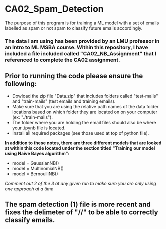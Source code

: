 # CA02_Spam_Detection
The purpose of this program is for training a ML model with a set of emails labelled as spam or not spam to classify future emails accordingly.

### The data I am using has been provided by an LMU professor in an Intro to ML MSBA course. Within this repository, I have included a  file included called "CA02_NB_Assignment" that I referenced to complete the CA02 assignment.

## Prior to running the code please ensure the following:
* Dowload the zip file "Data.zip" that includes folders called "test-mails" and "train-mails" (test emails and training emails).
* Make sure that you are using the relative path names of the data folder locations based on which folder they are located on on your computer (ex: "./train-mails").
* The folder where you are holding the email files should also be where your .ipynb file is located.
* Install all required packages (see those used at top of python file).

__In addition to these notes, there are three different models that are looked at within this code located under the section titled "Training our model using Naive Bayes algorithm":__
* model = GaussianNB()
* model = MultinomialNB()
* model = BernoulliNB()

_Comment out 2 of the 3 at any given run to make sure you are only using one approach at a time_

## The spam detection (1) file is more recent and fixes the delimeter of "//" to be able to correctly classify emails.
